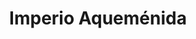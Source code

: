 ﻿---
title: "Imperio Aqueménida"
permalink: periodes_88.html
layout: periode
dataInici: -550
dataFi: -330
sidebar: periodes
pares:
  - 90:
    title: "Antiguo Oriente Próximo"
    dataInici: "(-3000)"
    dataFi: "(-550)"

fills:
  - 89:
    title: "Ciro II el Grande"
    dataInici: "(-550)"
    dataFi: "(-530)"

  - 9:
    title: "Guerras médicas"
    dataInici: "(-499)"
    dataFi: "(-478)"

  - 186:
    title: "Batalla de Cunaxa"
    dataInici: "(-401)"

  - 526:
    title: "Guerra Civil Persa"
    dataInici: "(-401)"
    dataFi: "(-387)"

jocsPrincipals:
jocsEscenaris:
jocsEpoca:
jocsEpocaEscenaris:
---
